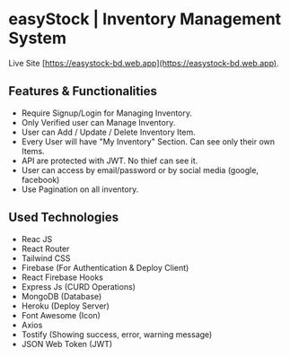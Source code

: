 # easyStock | Inventory Management System

Live Site [https://easystock-bd.web.app](https://easystock-bd.web.app).

## Features & Functionalities

-   Require Signup/Login for Managing Inventory.
-   Only Verified user can Manage Inventory.
-   User can Add / Update / Delete Inventory Item.
-   Every User will have "My Inventory" Section. Can see only their own Items.
-   API are protected with JWT. No thief can see it.
-   User can access by email/password or by social media (google, facebook)
-   Use Pagination on all inventory.

## Used Technologies

-   Reac JS
-   React Router
-   Tailwind CSS
-   Firebase (For Authentication & Deploy Client)
-   React Firebase Hooks
-   Express Js (CURD Operations)
-   MongoDB (Database)
-   Heroku (Deploy Server)
-   Font Awesome (Icon)
-   Axios
-   Tostify (Showing success, error, warning message)
-   JSON Web Token (JWT)
